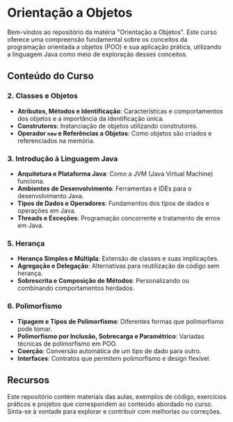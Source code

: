 # Orientação a Objetos 

Bem-vindos ao repositório da matéria "Orientação a Objetos". Este curso oferece uma compreensão fundamental sobre os conceitos da programação orientada a objetos (POO) e sua aplicação prática, utilizando a linguagem Java como meio de exploração desses conceitos.

## Conteúdo do Curso

### 2. Classes e Objetos
- **Atributos, Métodos e Identificação**: Características e comportamentos dos objetos e a importância da identificação única.
- **Construtores**: Instanciação de objetos utilizando construtores.
- **Operador `new` e Referências a Objetos**: Como objetos são criados e referenciados na memória.

### 3. Introdução à Linguagem Java
- **Arquitetura e Plataforma Java**: Como a JVM (Java Virtual Machine) funciona.
- **Ambientes de Desenvolvimento**: Ferramentas e IDEs para o desenvolvimento Java.
- **Tipos de Dados e Operadores**: Fundamentos dos tipos de dados e operações em Java.
- **Threads e Exceções**: Programação concorrente e tratamento de erros em Java.

### 5. Herança
- **Herança Simples e Múltipla**: Extensão de classes e suas implicações.
- **Agregação e Delegação**: Alternativas para reutilização de código sem herança.
- **Sobrescrita e Composição de Métodos**: Personalizando ou combinando comportamentos herdados.

### 6. Polimorfismo
- **Tipagem e Tipos de Polimorfismo**: Diferentes formas que polimorfismo pode tomar.
- **Polimorfismo por Inclusão, Sobrecarga e Paramétrico**: Variadas técnicas de polimorfismo em POO.
- **Coerção**: Conversão automática de um tipo de dado para outro.
- **Interfaces**: Contratos que permitem polimorfismo e design flexível.

## Recursos

Este repositório contém materiais das aulas, exemplos de código, exercícios práticos e projetos que correspondem ao conteúdo abordado no curso. Sinta-se à vontade para explorar e contribuir com melhorias ou correções.


